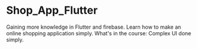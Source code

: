 # Shop_App_Flutter

Gaining more knowledge in Flutter and firebase. Learn how to make an online shopping application simply. What's in the course: Complex UI done simply.
